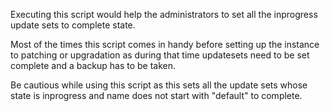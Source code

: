 Executing this script would help the administrators to set all the inprogress update sets to complete state.

Most of the times this script comes in handy before setting up the instance to patching or upgradation as during that time updatesets need to be set complete and a backup has to be taken.

Be cautious while using this script as this sets all the update sets whose state is inprogress and name does not start with "default" to complete.
